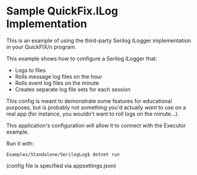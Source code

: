 Sample QuickFix.ILog Implementation
===================================

This is an example of using the third-party Serilog ILogger implementation
in your QuickFIX/n program.

This example shows how to configure a Serilog ILogger that:

* Logs to files
* Rolls message log files on the hour
* Rolls event log files on the minute
* Creates separate log file sets for each session

This config is meant to demonstrate some features for educational purposes,
but is probably not something you'd actually *want* to use on a real app
(for instance, you wouldn't want to roll logs on the minute...).

This application's configuration will allow it to connect with the Executor example.

Run it with:

`Examples/Standalone/SerilogLog$ dotnet run`

(config file is specified via appsettings.json)
